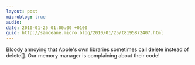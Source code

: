 ```yaml
---
layout: post
microblog: true
audio: 
date: 2010-01-25 01:00:00 +0100
guid: http://samdeane.micro.blog/2010/01/25/t8195872407.html
---
```

Bloody annoying that Apple's own libraries sometimes call delete instead of delete[]. Our memory manager is complaining about their code!
